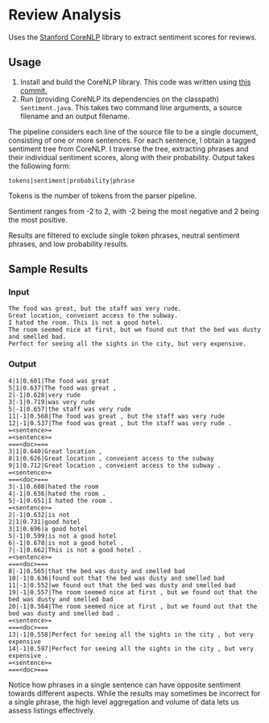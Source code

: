 # Review Analysis

Uses the [Stanford CoreNLP](https://github.com/stanfordnlp/CoreNLP) library to extract sentiment scores for reviews.

## Usage
1. Install and build the CoreNLP library. This code was written using [this commit.](https://github.com/stanfordnlp/CoreNLP/commit/adc17b44835a3eb00c1d3e8e870dd88319522974)
2. Run (providing CoreNLP its dependencies on the classpath) `Sentiment.java`. This takes two command line arguments, a source filename and an output filename. 

The pipeline considers each line of the source file to be a single document, consisting of one or more sentences.
For each sentence, I obtain a tagged sentiment tree from CoreNLP. I traverse the tree, extracting phrases and their individual sentiment scores,
along with their probability. 
Output takes the following form:
```
tokens|sentiment|probability|phrase
```
Tokens is the number of tokens from the parser pipeline.

Sentiment ranges from -2 to 2, with -2 being the most negative and 2 being the most positive. 

Results are filtered to exclude single token phrases, neutral sentiment phrases, and low probability results. 

## Sample Results
### Input
```
The food was great, but the staff was very rude.
Great location, conveient access to the subway.
I hated the room. This is not a good hotel.
The room seemed nice at first, but we found out that the bed was dusty and smelled bad.
Perfect for seeing all the sights in the city, but very expensive.
```
### Output
```
4|1|0.601|The food was great
5|1|0.637|The food was great ,
2|-1|0.628|very rude
3|-1|0.719|was very rude
5|-1|0.657|the staff was very rude
11|-1|0.568|The food was great , but the staff was very rude
12|-1|0.537|The food was great , but the staff was very rude .
=<sentence>=
=<sentence>=
===<doc>===
3|1|0.640|Great location ,
8|1|0.626|Great location , conveient access to the subway
9|1|0.712|Great location , conveient access to the subway .
=<sentence>=
===<doc>===
3|-1|0.608|hated the room
4|-1|0.636|hated the room .
5|-1|0.651|I hated the room .
=<sentence>=
2|-1|0.632|is not
2|1|0.731|good hotel
3|1|0.696|a good hotel
5|-1|0.599|is not a good hotel
6|-1|0.678|is not a good hotel .
7|-1|0.662|This is not a good hotel .
=<sentence>=
===<doc>===
8|-1|0.565|that the bed was dusty and smelled bad
10|-1|0.636|found out that the bed was dusty and smelled bad
11|-1|0.552|we found out that the bed was dusty and smelled bad
19|-1|0.557|The room seemed nice at first , but we found out that the bed was dusty and smelled bad
20|-1|0.564|The room seemed nice at first , but we found out that the bed was dusty and smelled bad .
=<sentence>=
===<doc>===
13|-1|0.558|Perfect for seeing all the sights in the city , but very expensive
14|-1|0.597|Perfect for seeing all the sights in the city , but very expensive .
=<sentence>=
===<doc>===
```
Notice how phrases in a single sentence can have opposite sentiment towards different aspects.
While the results may sometimes be incorrect for a single phrase, the high level aggregation and volume of data lets us assess listings effectively.
